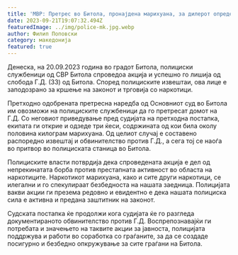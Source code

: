 ```yaml
---
title: 'МВР: Претрес во Битола, пронајдена марихуана, за дилерот определен притвор - 21 СЕПТЕМВРИ 2023'
date: 2023-09-21T19:07:32.494Z
featuredImage: ../img/police-mk.jpg.webp
author: Филип Поповски
category: македонија
featured: true
---
```

Денеска, на 20.09.2023 година во градот Битола, полициски службеници од СВР Битола спроведоа акција и успешно го лишија од слобода Г.Д. (33) од Битола. Според полициските извештаи, ова лице е заподозрано за кршење на законот и трговија со наркотици.

Претходно одобрената претресна наредба од Основниот суд во Битола им овозможи на полициските службеници да го претресат домот на Г.Д. Со неговиот приведување пред судијата на претходна постапка, екипата ги открие и одзеде три ќеси, содржината од кои била околу половина килограм марихуана. Од целиот случај е составено распоредно извештај и обвинителство против Г.Д., а сега тој се наоѓа во притвор во полициската станица во Битола.

Полициските власти потврдија дека спроведената акција е дел од непрекинатата борба против престапната активност во областа на наркотиците. Наркотикот марихуана, како и сите други наркотици, се илегални и го спекулираат безбедноста на нашата заедница. Полицијата вакви акции ги презема редовно и евидентно е дека нашата полициска сила е активна и предана заштитник на законот.

Судската постапка ќе продолжи кога судијата ќе го разгледа документираното обвинителство против Г.Д. Воспрепознавајќи ги потребата и значењето на таквите акции за јавноста, полицијата поддржува и работи во соработка со граѓаните, за да се создаде посигурно и безбедно опкружување за сите граѓани на Битола.
